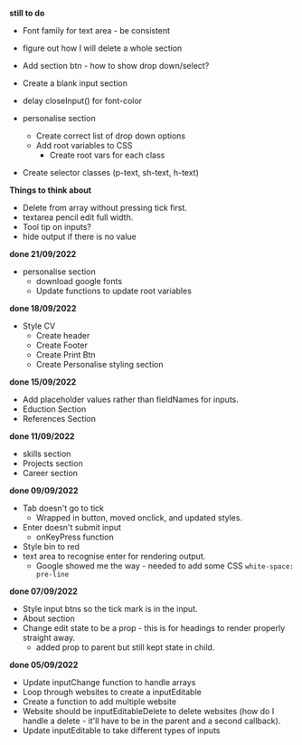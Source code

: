 __still to do__
* Font family for text area - be consistent
* figure out how I will delete a whole section
* Add section btn - how to show drop down/select?
* Create a blank input section
* delay closeInput() for font-color

* personalise section
    * Create correct list of drop down options
    * Add root variables to CSS 
        * Create root vars for each class

* Create selector classes (p-text, sh-text, h-text)

__Things to think about__
* Delete from array without pressing tick first.
* textarea pencil edit full width. 
* Tool tip on inputs?
* hide output if there is no value


__done 21/09/2022__
* personalise section
    * download google fonts
    * Update functions to update root variables

__done 18/09/2022__
* Style CV
    * Create header
    * Create Footer
    * Create Print Btn
    * Create Personalise styling section


__done 15/09/2022__
* Add placeholder values rather than fieldNames for inputs. 
* Eduction Section
* References Section


__done 11/09/2022__
* skills section
* Projects section
* Career section

__done 09/09/2022__
* Tab doesn't go to tick
    * Wrapped in button, moved onclick, and updated styles.
* Enter doesn't submit input
    * onKeyPress function
* Style bin to red
* text area to recognise enter for rendering output.
    * Google showed me the way - needed to add some CSS <code css>white-space: pre-line</code>

__done 07/09/2022__
* Style input btns so the tick mark is in the input.
* About section
* Change edit state to be a prop - this is for headings to render properly straight away.
    * added prop to parent but still kept state in child.

__done 05/09/2022__
* Update inputChange function to handle arrays
* Loop through websites to create a inputEditable
* Create a function to add multiple website
* Website should be inputEditableDelete to delete websites (how do I handle a delete - it'll have to be in the parent and a second callback).
* Update inputEditable to take different types of inputs